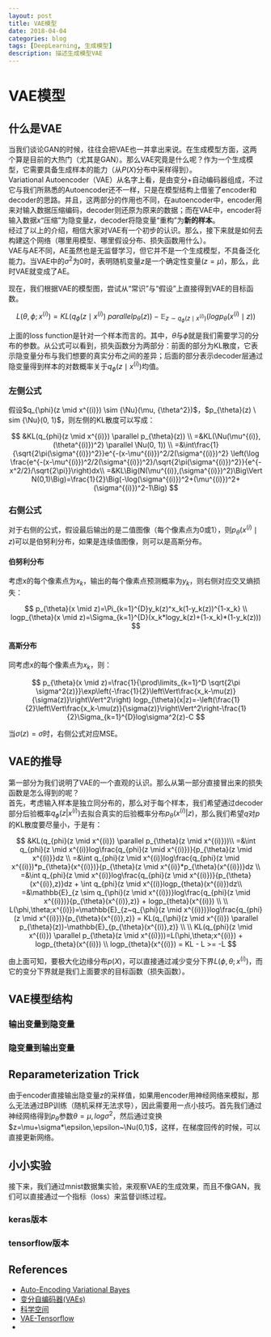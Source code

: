 ```yaml
---
layout: post
title: VAE模型
date: 2018-04-04
categories: blog
tags: [DeepLearning, 生成模型]
description: 描述生成模型VAE
---
```


# VAE模型

## 什么是VAE

当我们谈论GAN的时候，往往会把VAE也一并拿出来说。在生成模型方面，这两个算是目前的大热门（尤其是GAN）。那么VAE究竟是什么呢？作为一个生成模型，它需要具备生成样本的能力（从$P(X)$分布中采样得到）。  
Variational Autoencoder（VAE）从名字上看，是由变分+自动编码器组成，不过它与我们所熟悉的Autoencoder还不一样，只是在模型结构上借鉴了encoder和decoder的思路。并且，这两部分的作用也不同，在autoencoder中，encoder用来对输入数据压缩编码，decoder则还原为原来的数据；而在VAE中，encoder将输入数据$x$“压缩”为隐变量$z$，decoder将隐变量“重构”为**新的样本**。  
经过了以上的介绍，相信大家对VAE有一个初步的认识。那么，接下来就是如何去构建这个网络（哪里用模型、哪里假设分布、损失函数用什么）。  
VAE与AE不同，AE虽然也是无监督学习，但它并不是一个生成模型，不具备泛化能力。当VAE中的$\sigma^2$为0时，表明随机变量$z$是一个确定性变量($z=\mu$)，那么，此时VAE就变成了AE。

现在，我们根据VAE的模型图，尝试从“常识”与“假设”上直接得到VAE的目标函数。

$$
L(\theta, \phi;x^{(i)})=KL(q_{\phi}(z \mid x^{(i)}) \ parallel p_{\theta}(z))-{\mathbb{E}}_{z \sim q_{\phi}(z \mid x^{(i)})}(logp_{\theta}(x^{(i)} \mid z))
$$

上面的loss function是针对一个样本而言的。其中，$\theta$与$\phi$就是我们需要学习的分布的参数。从公式可以看到，损失函数分为两部分：前面的部分为KL散度，它表示隐变量分布与我们想要的真实分布之间的差异；后面的部分表示decoder层通过隐变量得到样本的对数概率关于$q_{\phi}(z \mid x^{(i)})$均值。

### 左侧公式

假设$q_{\phi}(z \mid x^{(i)}) \sim {\Nu}(\mu, {\theta^2})$，$p_{\theta}(z) \ sim {\Nu}(0, 1)$，则左侧的KL散度可以写成：

$$
&KL(q_{phi}(z \mid x^{(i)}) \parallel p_{\theta}(z)) \\
=&KL(\Nu(\mu^{(i)}, (\theta^{(i)})^2) \parallel \Nu(0, 1)) \\
=&\int\frac{1}{\sqrt{2\pi(\sigma^{(i)})^2}}e^{-(x-\mu^{(i)})^2/2(\sigma^{(i)})^2} \left(\log \frac{e^{-(x-\mu^{(i)})^2/2(\sigma^{(i)})^2}/\sqrt{2\pi(\sigma^{(i)})^2}}{e^{-x^2/2}/\sqrt{2\pi}}\right)dx\\ 
=&KL\Big(N(\mu^{(i)},(\sigma^{(i)})^2)\Big\Vert N(0,1)\Big)=\frac{1}{2}\Big(-\log(\sigma^{(i)})^2+(\mu^{(i)})^2+(\sigma^{(i)})^2-1\Big)
$$

### 右侧公式

对于右侧的公式，假设最后输出的是二值图像（每个像素点为0或1），则$p_{\theta}(x^{(i)} \mid z)$可以是伯努利分布，如果是连续值图像，则可以是高斯分布。

#### 伯努利分布

考虑x的每个像素点为$x_k$，输出的每个像素点预测概率为$y_k$，则右侧对应交叉熵损失：

$$
p_{\theta}(x \mid z)=\Pi_{k=1}^{D}y_k(z)^x_k(1-y_k(z))^{1-x_k} \\
logp_{\theta}(x \mid z)=\Sigma_{k=1}^{D}(x_k*logy_k(z)+(1-x_k)*(1-y_k(z)))
$$

#### 高斯分布

同考虑x的每个像素点为$x_k$，则：

$$
p_{\theta}(x \mid z)=\frac{1}{\prod\limits_{k=1}^D \sqrt{2\pi  \sigma^2(z)}}\exp\left(-\frac{1}{2}\left\Vert\frac{x_k-\mu(z)}{\sigma(z)}\right\Vert^2\right)
logp_{\theta}(x|z)=-\left(\frac{1}{2}\left\Vert\frac{x_k-\mu(z)}{\sigma(z)}\right\Vert^2\right-\frac{1}{2}\Sigma_{k=1}^{D}log\sigma^2(z)-C
$$

当$\sigma(z)=\sigma$时，右侧公式对应MSE。

## VAE的推导

第一部分为我们说明了VAE的一个直观的认识。那么从第一部分直接冒出来的损失函数是怎么得到的呢？  
首先，考虑输入样本是独立同分布的，那么对于每个样本，我们希望通过decoder部分后验概率$q_{\phi}(z|x^{(i)})$去拟合真实的后验概率分布$p_{\theta}(x^{(i)}|z)$，那么我们希望$q$对$p$的KL散度要尽量小，于是有：

$$
&KL(q_{phi}(z \mid x^{(i)}) \parallel p_{\theta}(z \mid x^{(i)}))\\
=&\int q_{phi}(z \mid x^{(i)}log\frac{q_{phi}(z \mid x^{(i)})}{p_{\theta}(z \mid x^{(i)}}dz \\
=&\int q_{phi}(z \mid x^{(i)}log\frac{q_{phi}(z \mid x^{(i)})*p_{\theta}(x^{(i)})}{p_{\theta}(z \mid x^{(i)}*p_{\theta}(x^{(i)})}dz \\
=&\int q_{phi}(z \mid x^{(i)}log\frac{q_{phi}(z \mid x^{(i)})}{p_{\theta}(x^{(i)},z)}dz + \int q_{phi}(z \mid x^{(i)}logp_{theta}(x^{(i)})dz\\
=&\mathbb{E}_{z \sim q_{\phi}(z \mid x^{(i)})}log\frac{q_{phi}(z \mid x^{(i)})}{p_{\theta}(x^{(i)},z)} + logp_{theta}(x^{(i)}) \\
\\
L(\phi,\theta;x^{(i)})=\mathbb{E}_{z~q_{\phi}(z \mid x^{(i)})}log\frac{q_{phi}(z \mid x^{(i)})}{p_{\theta}(x^{(i)},z)} = KL(q_{\phi}(z \mid x^{(i)}) \parallel p_{\theta}(z))-\mathbb{E}_{p_{\theta}(x^{(i)},z)} \\
\\
KL(q_{phi}(z \mid x^{(i)}) \parallel p_{\theta}(z \mid x^{(i)}))=L(\phi,\theta;x^{(i)}) + logp_{theta}(x^{(i)}) \\
logp_{theta}(x^{(i)}) = KL - L >= -L
$$

由上面可知，要极大化边缘分布$p(X)$，可以直接通过减少变分下界$L(\phi,\theta;x^{(i)})$，而它的变分下界就是我们上面要求的目标函数（损失函数）。

## VAE模型结构

### 输出变量到隐变量

### 隐变量到输出变量

## Reparameterization Trick

由于encoder直接输出隐变量$z$的采样值，如果用encoder用神经网络来模拟，那么无法通过BP训练（随机采样无法求导），因此需要用一点小技巧。首先我们通过神经网络得到$p_{\theta}$参数$\theta={\mu,log\sigma^2}$，然后通过变换$z=\mu+\sigma*\epsilon,\epsilon~\Nu(0,1)$，这样，在梯度回传的时候，可以直接更新网络。

## 小小实验

接下来，我们通过mnist数据集实验，来观察VAE的生成效果，而且不像GAN，我们可以直接通过一个指标（loss）来监督训练过程。

### keras版本


### tensorflow版本


## References

* [Auto-Encoding Variational Bayes](https://arxiv.org/pdf/1312.6114.pdf)
* [变分自编码器(VAEs)](https://zhuanlan.zhihu.com/p/25401928)
* [科学空间](https://spaces.ac.cn)
* [VAE-Tensorflow](https://github.com/y0ast/VAE-TensorFlow)
* 